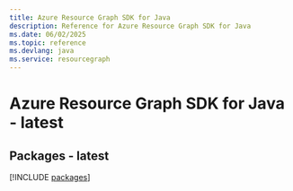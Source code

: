```yaml
---
title: Azure Resource Graph SDK for Java
description: Reference for Azure Resource Graph SDK for Java
ms.date: 06/02/2025
ms.topic: reference
ms.devlang: java
ms.service: resourcegraph
---
```

# Azure Resource Graph SDK for Java - latest
## Packages - latest
[!INCLUDE [packages](resource-graph-index.md)]